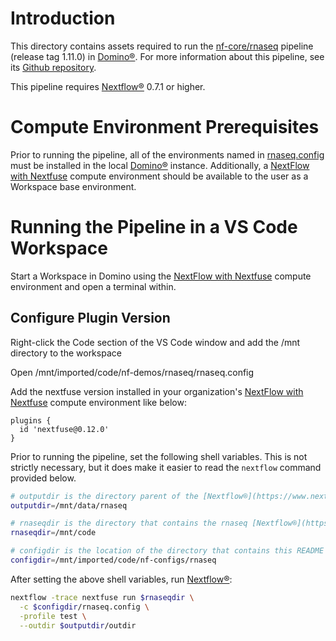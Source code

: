 # Introduction
This directory contains assets required to run the [nf-core/rnaseq](https://github.com/nf-core/rnaseq) pipeline (release tag 1.11.0) in [Domino®](https://domino.ai/). For more information about this pipeline, see its [Github repository](https://github.com/nf-core/rnaseq).

This pipeline requires [Nextflow®](https://www.nextflow.io/) 0.7.1 or higher.

# Compute Environment Prerequisites
Prior to running the pipeline, all of the environments named in [rnaseq.config](./rnaseq.config) must be installed in the local [Domino®](https://domino.ai/) instance.
Additionally, a [NextFlow with Nextfuse](https://ksmpartners.atlassian.net/wiki/spaces/Nextfuse/pages/2870804483/Installing+Nextfuse#Installing-into-an-Existing-Compute-Environment) compute environment should be available to the user as a Workspace base environment. 

# Running the Pipeline in a VS Code Workspace
Start a Workspace in Domino using the [NextFlow with Nextfuse](https://ksmpartners.atlassian.net/wiki/spaces/Nextfuse/pages/2870804483/Installing+Nextfuse#Installing-into-an-Existing-Compute-Environment) compute environment and open a terminal within.

## Configure Plugin Version

Right-click the Code section of the VS Code window and add the /mnt directory to the workspace

Open /mnt/imported/code/nf-demos/rnaseq/rnaseq.config

Add the nextfuse version installed in your organization's [NextFlow with Nextfuse](https://ksmpartners.atlassian.net/wiki/spaces/Nextfuse/pages/2870804483/Installing+Nextfuse#Installing-into-an-Existing-Compute-Environment) compute environment like below:
```
plugins {
  id 'nextfuse@0.12.0'
}
```

Prior to running the pipeline, set the following shell variables. This is not strictly necessary, but it does make it easier to read the `nextflow` command provided below.
```bash
# outputdir is the directory parent of the [Nextflow®](https://www.nextflow.io/) work directory. It must be in shared storage, such as a [Domino®](https://domino.ai/) dataset directory or an external data volume.
outputdir=/mnt/data/rnaseq

# rnaseqdir is the directory that contains the rnaseq [Nextflow®](https://www.nextflow.io/) pipeline. If this is not available locally, it can be loaded directly from the web by specifying rnaseqdir=nf-core/rnaseq
rnaseqdir=/mnt/code

# configdir is the location of the directory that contains this README
configdir=/mnt/imported/code/nf-configs/rnaseq
```
After setting the above shell variables, run [Nextflow®](https://www.nextflow.io/):
```bash
nextflow -trace nextfuse run $rnaseqdir \
  -c $configdir/rnaseq.config \
  -profile test \
  --outdir $outputdir/outdir
```
